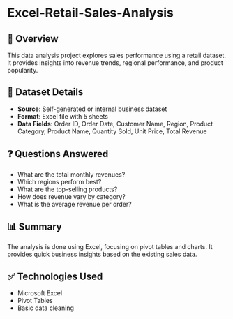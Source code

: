 # Excel-Retail-Sales-Analysis

## 📄 Overview
This data analysis project explores sales performance using a retail dataset. It provides insights into revenue trends, regional performance, and product popularity.

## 📁 Dataset Details
- **Source**: Self-generated or internal business dataset
- **Format**: Excel file with 5 sheets
- **Data Fields**: Order ID, Order Date, Customer Name, Region, Product Category, Product Name, Quantity Sold, Unit Price, Total Revenue

## ❓ Questions Answered
- What are the total monthly revenues?
- Which regions perform best?
- What are the top-selling products?
- How does revenue vary by category?
- What is the average revenue per order?

## 📊 Summary
The analysis is done using Excel, focusing on pivot tables and charts. It provides quick business insights based on the existing sales data.

## ✅ Technologies Used
- Microsoft Excel
- Pivot Tables
- Basic data cleaning
